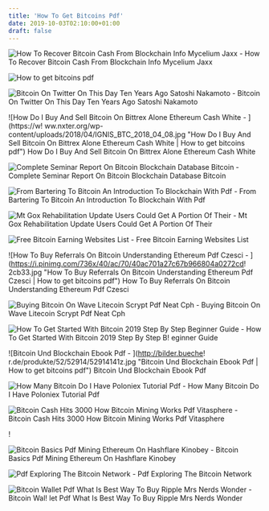 ```yaml
---
title: 'How To Get Bitcoins Pdf'
date: 2019-10-03T02:10:00+01:00
draft: false
---
```


![How To Recover Bitcoin Cash From Blockchain Info Mycelium Jaxx - ](https://miro.medium.com/max/565/1*uvDo9BQ09YSSISaYafVygg.png "How To Recover Bitcoin Cash From Blockchain Info Mycelium Jaxx | How to get bitcoins pdf") How To Recover Bitcoin Cash From Blockchain Info Mycelium Jaxx

![How to get bitcoins pdf](https://steemitimages.com/640x0/https://upload.wikimedia.org/wikipedia/commons/thumb/4/46/Bitcoin.svg/600px-Bitcoin.svg.png "How to get bitcoins pdf") 

![Bitcoin On Twitter On This Day Ten Years Ago Satoshi Nakamoto - ](https://pbs.twimg.com/media/Dq1bYcOWoAAOeEs.jpg "Bitcoin On Twitter On This Day Ten Years Ago Satoshi Nakamoto | How to get bitcoins pdf") Bitcoin On Twitter On This Day Ten Years Ago Satoshi Nakamoto

![How Do I Buy And Sell Bitcoin On Bittrex Alone Ethereum Cash White - ](https://w!   ww.nxter.org/wp-content/uploads/2018/04/IGNIS_BTC_2018_04_08.jpg "How Do I Buy And Sell Bitcoin On Bittrex Alone Ethereum Cash White | How to get bitcoins pdf") How Do I Buy And Sell Bitcoin On Bittrex Alone Ethereum Cash White

![Complete Seminar Report On Bitcoin Blockchain Database Bitcoin - ](https://imgv2-2-f.scribdassets.com/img/document/248020659/298x396/af3b14b97d/1559132842?v=1 "Complete Seminar Report On Bitcoin Blockchain Database Bitcoin | How to get bitcoins pdf") Complete Seminar Report On Bitcoin Blockchain Database Bitcoin

![From Bartering To Bitcoin An Introduction To Blockchain With Pdf - ](https://steemitimages.com/640x0/https://upload.wikimedia.org/wikipedia/commons/thumb/4/46/Bitcoin.svg/600px-Bitcoin.svg.png "From Bartering To Bitcoin An Introduction To Blockchain!    With Pdf | How to get bitcoins pdf") From Bartering To Bitcoin An Introduction To Blockchain With Pdf

![Mt Gox Rehabilitation Update Users Could Get A Portion Of Their - ](https://www.criptomonedaseico.com/wp-content/uploads/2019/04/www.criptomonedaseico.com-mt.-Gox-rehabilitation-update-Users-could-get-a-portion-of-750x430.png "Mt Gox Rehabilitation Update Users Could Get A Portion Of Their | How to get bitcoins pdf") Mt Gox Rehabilitation Update Users Could Get A Portion Of Their

![Free Bitcoin Earning Websites List - ](http://2.bp.blogspot.com/-7opGhb_YaR4/UzmuiN6T7DI/AAAAAAAAASk/3oiMxOfIUc8/s1600/bitcoin-106808_640%5B1%5D.jpg "Free Bitcoin Earning Websites List | How to get bitcoins pdf") Free Bitcoin Earning Websites List

![How To Buy Referrals On Bitcoin Understanding Ethereum Pdf Czesci - ](https://i.pinimg.com/736x/40/ac/70/40ac701a27c67b966804a0272cd!   2cb33.jpg "How To Buy Referrals On Bitcoin Understanding Ethereum Pdf Czesci | How to get bitcoins pdf") How To Buy Referrals On Bitcoin Understanding Ethereum Pdf Czesci

![Buying Bitcoin On Wave Litecoin Scrypt Pdf Neat Cph - ](https://i.pinimg.com/736x/02/64/37/026437844a0ddc80aa08d832a16ad59e.jpg "Buying Bitcoin On Wave Litecoin Scrypt Pdf Neat Cph | How to get bitcoins pdf") Buying Bitcoin On Wave Litecoin Scrypt Pdf Neat Cph

![How To Get Started With Bitcoin 2019 Step By Step Beginner Guide - ](https://cryptorunner.com/wp-content/uploads/2017/10/bitcoin-internet-money-o.png "How To Get Started With Bitcoin 2019 Step By Step Beginner Guide | How to get bitcoins pdf") How To Get Started With Bitcoin 2019 Step By Step B! eginner Guide

![Bitcoin Und Blockchain Ebook Pdf - ](http://bilder.bueche!   r.de/produkte/52/52914/52914141z.jpg "Bitcoin Und Blockchain Ebook Pdf | How to get bitcoins pdf") Bitcoin Und Blockchain Ebook Pdf

![How Many Bitcoin Do I Have Poloniex Tutorial Pdf - ](https://steemitimages.com/0x0/https://s5.postimg.org/9nzmz1t8n/image03.png "How Many Bitcoin Do I Have Poloniex Tutorial Pdf | How to get bitcoins pdf") How Many Bitcoin Do I Have Poloniex Tutorial Pdf

![Bitcoin Cash Hits 3000 How Bitcoin Mining Works Pdf Vitasphere - ](https://i0.wp.com/coinspondent.de/wrdprss_XXX/wp-content/uploads/2017/08/bitcoin-bitcoin-cash.png?resize\u003d474,227\u0026ssl\u003d1 "Bitcoin Cash Hits 3000 How Bitcoin Mining Works Pdf Vitasphere | How to get bitcoins pdf") Bitcoin Cash Hits 3000 How Bitcoin Mining Works Pdf Vitasphere

!

![Bitcoin Basics Pdf Mining Ethereum On Hashflare Kinobey - ](http://www.allcloudminers.com/content/uploads/2018/03/Genesis-Mining-ethereum-cloud-mining-contracts-price-chart.png "Bitcoin Basics Pdf Mining Ethereum On Hashflare Kinobey | How to get bitcoins pdf") Bitcoin Basics Pdf Mining Ethereum On Hashflare Kinobey

![Pdf Exploring The Bitcoin Network - ](https://i1.rgstatic.net/publication/262562539_Exploring_the_Bitcoin_Network/links/0deec5380759e0ae2b000000/largepreview.png "Pdf Exploring The Bitcoin Network | How to get bitcoins pdf") Pdf Exploring The Bitcoin Network

![Bitcoin Wallet Pdf What Is Best Way To Buy Ripple Mrs Nerds Wonder - ](https://cryptorunner.com/wp-content/uploads/2019/02/buy-ripple-with-credit-card-1024x465.png "Bitcoin Wallet Pdf What Is Best Way To!    Buy Ripple Mrs Nerds Wonder | How to get bitcoins pdf") Bitcoin Wal! let Pdf What Is Best Way To Buy Ripple Mrs Nerds Wonder